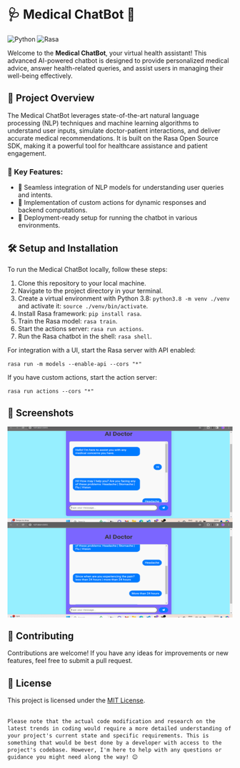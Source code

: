 # 🩺 Medical ChatBot 🤖

![Python](https://img.shields.io/badge/Python-3.8-blue.svg?style=?style=flat-square&logo=python)
![Rasa](https://img.shields.io/badge/Rasa%20Open%20Source-3.6-purple.svg?style=flat-square)

Welcome to the **Medical ChatBot**, your virtual health assistant! This advanced AI-powered chatbot is designed to provide personalized medical advice, answer health-related queries, and assist users in managing their well-being effectively.

## 🚀 Project Overview

The Medical ChatBot leverages state-of-the-art natural language processing (NLP) techniques and machine learning algorithms to understand user inputs, simulate doctor-patient interactions, and deliver accurate medical recommendations. It is built on the Rasa Open Source SDK, making it a powerful tool for healthcare assistance and patient engagement.

### 🌟 Key Features:
- 🧠 Seamless integration of NLP models for understanding user queries and intents.
- 🎯 Implementation of custom actions for dynamic responses and backend computations.
- 🚀 Deployment-ready setup for running the chatbot in various environments.

## 🛠️ Setup and Installation

To run the Medical ChatBot locally, follow these steps:

1. Clone this repository to your local machine.
2. Navigate to the project directory in your terminal.
3. Create a virtual environment with Python 3.8: `python3.8 -m venv ./venv` and activate it: `source ./venv/bin/activate`.
4. Install Rasa framework: `pip install rasa`.
5. Train the Rasa model: `rasa train`.
6. Start the actions server: `rasa run actions`.
7. Run the Rasa chatbot in the shell: `rasa shell`.

For integration with a UI, start the Rasa server with API enabled:
```shell
rasa run -m models --enable-api --cors "*" 
```

If you have custom actions, start the action server:
```shell
rasa run actions --cors "*" 
```

## 📸 Screenshots

<div style="display: flex; justify-content: center; align-items: center;">
  <img src="https://raw.githubusercontent.com/Rajivjha003/Medicalbot_RASA/main/Images/rasa%20bot1.png" alt="GIF" width="1234" height="214">
</div>


<div style="display: flex; justify-content: center; align-items: center;">
  <img src="https://raw.githubusercontent.com/Rajivjha003/Medicalbot_RASA/main/Images/rasa%20bot2.png" alt="GIF" width="1234" height="214">
</div>


## 🤝 Contributing

Contributions are welcome! If you have any ideas for improvements or new features, feel free to submit a pull request.

## 📝 License

This project is licensed under the [MIT License](LICENSE).
```

Please note that the actual code modification and research on the latest trends in coding would require a more detailed understanding of your project's current state and specific requirements. This is something that would be best done by a developer with access to the project's codebase. However, I'm here to help with any questions or guidance you might need along the way! 😊
